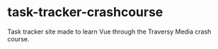 # task-tracker-crashcourse
Task tracker site made to learn Vue through the Traversy Media crash course.
